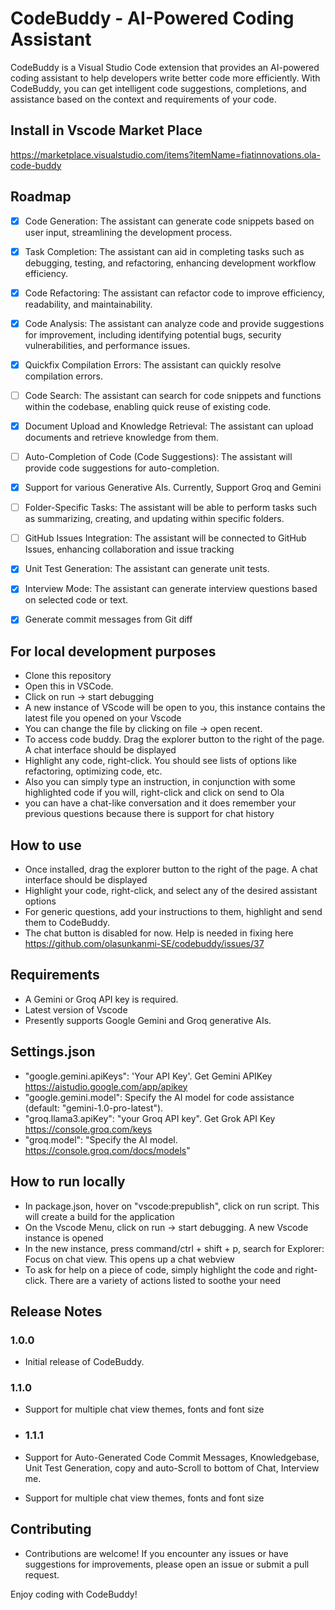 # CodeBuddy - AI-Powered Coding Assistant

CodeBuddy is a Visual Studio Code extension that provides an AI-powered coding assistant to help developers write better code more efficiently. With CodeBuddy, you can get intelligent code suggestions, completions, and assistance based on the context and requirements of your code.

## Install in Vscode Market Place
https://marketplace.visualstudio.com/items?itemName=fiatinnovations.ola-code-buddy

## Roadmap
- [x] Code Generation: The assistant can generate code snippets based on user input, streamlining the development process.
- [x] Task Completion: The assistant can aid in completing tasks such as debugging, testing, and refactoring, enhancing development workflow efficiency.
- [x] Code Refactoring: The assistant can refactor code to improve efficiency, readability, and maintainability.
- [x] Code Analysis: The assistant can analyze code and provide suggestions for improvement, including identifying potential bugs, security vulnerabilities, and performance issues.
- [x] Quickfix Compilation Errors: The assistant can quickly resolve compilation errors.
- [ ] Code Search: The assistant can search for code snippets and functions within the codebase, enabling quick reuse of existing code.
- [x] Document Upload and Knowledge Retrieval: The assistant can upload documents and retrieve knowledge from them.
- [ ] Auto-Completion of Code (Code Suggestions): The assistant will provide code suggestions for auto-completion.
- [x] Support for various Generative AIs. Currently, Support Groq and Gemini
- [ ] Folder-Specific Tasks: The assistant will be able to perform tasks such as summarizing, creating, and updating within specific folders.
- [ ] GitHub Issues Integration: The assistant will be connected to GitHub Issues, enhancing collaboration and issue tracking
- [x] Unit Test Generation: The assistant can generate unit tests.
- [x] Interview Mode: The assistant can generate interview questions based on selected code or text.
- [x] Generate commit messages from Git diff


## For local development purposes
- Clone this repository
- Open this in VSCode.
- Click on run -> start debugging
- A new instance of VScode will be open to you, this instance contains the latest file you opened on your Vscode
- You can change the file by clicking on file -> open recent.
- To access code buddy. Drag the explorer button to the right of the page. A chat interface should be displayed
- Highlight any code, right-click. You should see lists of options like refactoring, optimizing code, etc.
- Also you can simply type an instruction, in conjunction with some highlighted code if you will, right-click and click on send to Ola
- you can have a chat-like conversation and it does remember your previous questions because there is support for chat history

## How to use
- Once installed, drag the explorer button to the right of the page. A chat interface should be displayed
- Highlight your code, right-click, and select any of the desired assistant options
- For generic questions, add your instructions to them, highlight and send them to CodeBuddy.
- The chat button is disabled for now. Help is needed in fixing here https://github.com/olasunkanmi-SE/codebuddy/issues/37

## Requirements

- A Gemini or Groq API key is required.
- Latest version of Vscode
- Presently supports Google Gemini and Groq generative AIs.

## Settings.json
- "google.gemini.apiKeys": 'Your API Key'. Get Gemini APIKey https://aistudio.google.com/app/apikey
- "google.gemini.model": Specify the AI model for code assistance (default: "gemini-1.0-pro-latest").
- "groq.llama3.apiKey": "your Groq API key". Get Grok API Key https://console.groq.com/keys
- "groq.model": "Specify the AI model. https://console.groq.com/docs/models"

## How to run locally
  - In package.json, hover on "vscode:prepublish", click on run script. This will create a build for the application
  - On the Vscode Menu, click on run -> start debugging. A new Vscode instance is opened
  - In the new instance, press command/ctrl + shift + p, search for Explorer: Focus on chat view. This opens up a chat webview
  - To ask for help on a piece of code, simply highlight the code and right-click. There are a variety of actions listed to soothe your need

## Release Notes

### 1.0.0

- Initial release of CodeBuddy.

### 1.1.0

- Support for multiple chat view themes, fonts and font size

- ### 1.1.1
- Support for Auto-Generated Code Commit Messages, Knowledgebase, Unit Test Generation, copy and auto-Scroll to bottom of Chat, Interview me.

- Support for multiple chat view themes, fonts and font size

## Contributing
- Contributions are welcome! If you encounter any issues or have suggestions for improvements, please open an issue or submit a pull request.


Enjoy coding with CodeBuddy!
